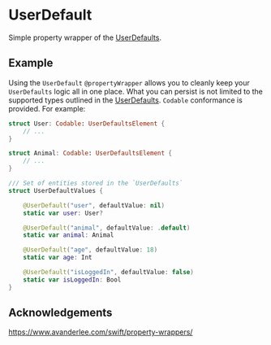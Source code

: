 # UserDefault
Simple property wrapper of the [UserDefaults](https://developer.apple.com/documentation/foundation/userdefaults).

## Example
Using the `UserDefault` `@propertyWrapper` allows you to cleanly keep your `UserDefaults` logic all in one place. 
What you can persist is not limited to the supported types outlined in the [UserDefaults](https://developer.apple.com/documentation/foundation/userdefaults).
`Codable` conformance is provided. For example:

```swift
struct User: Codable: UserDefaultsElement { 
    // ... 
}

struct Animal: Codable: UserDefaultsElement { 
    // ... 
}

/// Set of entities stored in the `UserDefaults`
struct UserDefaultValues {

    @UserDefault("user", defaultValue: nil)
    static var user: User?

    @UserDefault("animal", defaultValue: .default)
    static var animal: Animal

    @UserDefault("age", defaultValue: 18)
    static var age: Int

    @UserDefault("isLoggedIn", defaultValue: false)
    static var isLoggedIn: Bool
}
``` 

## Acknowledgements
https://www.avanderlee.com/swift/property-wrappers/

